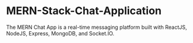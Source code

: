 # MERN-Stack-Chat-Application
The MERN Chat App is a real-time messaging platform built with ReactJS, NodeJS, Express, MongoDB, and Socket.IO. 
